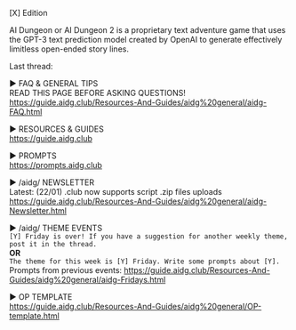 [X] Edition

AI Dungeon or AI Dungeon 2 is a proprietary text adventure game that uses the GPT-3 text prediction model created by OpenAI to generate effectively limitless open-ended story lines.

Last thread: 

▶ FAQ & GENERAL TIPS\
READ THIS PAGE BEFORE ASKING QUESTIONS!\
https://guide.aidg.club/Resources-And-Guides/aidg%20general/aidg-FAQ.html

▶ RESOURCES & GUIDES\
https://guide.aidg.club

▶ PROMPTS\
https://prompts.aidg.club

▶ /aidg/ NEWSLETTER\
Latest: (22/01) .club now supports script .zip files uploads\
https://guide.aidg.club/Resources-And-Guides/aidg%20general/aidg-Newsletter.html

▶ /aidg/ THEME EVENTS\
`[Y] Friday is over! If you have a suggestion for another weekly theme, post it in the thread.`\
**OR**\
`The theme for this week is [Y] Friday. Write some prompts about [Y].`\
Prompts from previous events: https://guide.aidg.club/Resources-And-Guides/aidg%20general/aidg-Fridays.html

▶ OP TEMPLATE\
https://guide.aidg.club/Resources-And-Guides/aidg%20general/OP-template.html
